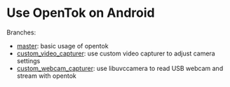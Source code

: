 # Use OpenTok on Android

Branches:
- [master](https://github.com/quanhua92/learn-opentok-android/tree/master): basic usage of opentok
- [custom_video_capturer](https://github.com/quanhua92/learn-opentok-android/tree/custom_video_capturer): use custom video capturer to adjust camera settings
- [custom_webcam_capturer](https://github.com/quanhua92/learn-opentok-android/tree/custom_webcam_capturer): use libuvccamera to read USB webcam and stream with opentok